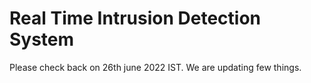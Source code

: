 # Real Time Intrusion Detection System

Please check back on 26th june 2022 IST.
We are updating few things.
